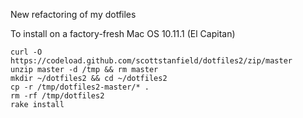 New refactoring of my dotfiles

To install on a factory-fresh Mac OS 10.11.1 (El Capitan)
```
curl -O https://codeload.github.com/scottstanfield/dotfiles2/zip/master
unzip master -d /tmp && rm master
mkdir ~/dotfiles2 && cd ~/dotfiles2
cp -r /tmp/dotfiles2-master/* .
rm -rf /tmp/dotfiles2
rake install
```

